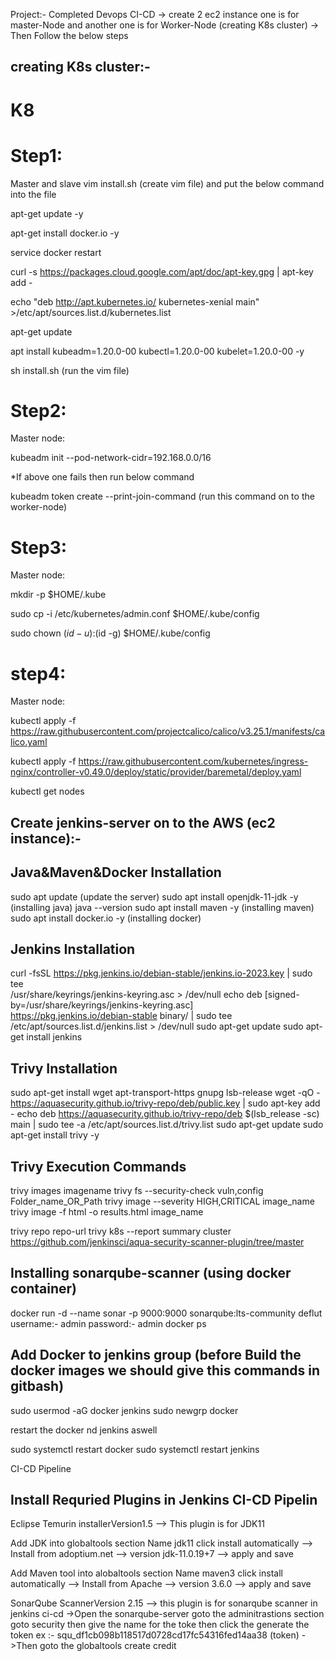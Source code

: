 Project:- Completed Devops CI-CD 
-> create 2 ec2 instance one is for master-Node and another one is for Worker-Node (creating K8s cluster)
-> Then Follow the below steps


creating K8s cluster:-
---------------------
# K8

# Step1:

Master and slave 
vim install.sh (create vim file) and put the below command into the file

apt-get update -y

apt-get install docker.io -y

service docker restart  

curl -s https://packages.cloud.google.com/apt/doc/apt-key.gpg | apt-key add -  

echo "deb http://apt.kubernetes.io/ kubernetes-xenial main" >/etc/apt/sources.list.d/kubernetes.list

apt-get update

apt install kubeadm=1.20.0-00 kubectl=1.20.0-00 kubelet=1.20.0-00 -y  

sh install.sh (run the vim file)

# Step2:

Master node:

   kubeadm init --pod-network-cidr=192.168.0.0/16
   
   *If above one fails then run below command
   
   kubeadm token create --print-join-command (run this command on to the worker-node)
  
# Step3: 

Master node: 

mkdir -p $HOME/.kube

sudo cp -i /etc/kubernetes/admin.conf $HOME/.kube/config

sudo chown $(id -u):$(id -g) $HOME/.kube/config
 
# step4:

Master node:

kubectl apply -f https://raw.githubusercontent.com/projectcalico/calico/v3.25.1/manifests/calico.yaml 

kubectl apply -f https://raw.githubusercontent.com/kubernetes/ingress-nginx/controller-v0.49.0/deploy/static/provider/baremetal/deploy.yaml
 
kubectl get nodes


Create jenkins-server on to the AWS (ec2 instance):-
--------------------------------------------------
Java&Maven&Docker  Installation
--------------------------------
sudo apt update (update the server)
sudo apt install openjdk-11-jdk -y (installing java)
java --version
sudo apt install maven -y (installing maven)
sudo apt install docker.io -y (installing docker)

Jenkins Installation
---------------------
curl -fsSL https://pkg.jenkins.io/debian-stable/jenkins.io-2023.key | sudo tee \
  /usr/share/keyrings/jenkins-keyring.asc > /dev/null
echo deb [signed-by=/usr/share/keyrings/jenkins-keyring.asc] \
  https://pkg.jenkins.io/debian-stable binary/ | sudo tee \
  /etc/apt/sources.list.d/jenkins.list > /dev/null
sudo apt-get update
sudo apt-get install jenkins

Trivy Installation
-------------------
sudo apt-get install wget apt-transport-https gnupg lsb-release
wget -qO - https://aquasecurity.github.io/trivy-repo/deb/public.key | sudo apt-key add -
echo deb https://aquasecurity.github.io/trivy-repo/deb $(lsb_release -sc) main | sudo tee -a /etc/apt/sources.list.d/trivy.list
sudo apt-get update
sudo apt-get install trivy -y

Trivy Execution Commands
-------------------
trivy images imagename
trivy fs --security-check vuln,config Folder_name_OR_Path
trivy image --severity HIGH,CRITICAL image_name
trivy image -f html -o results.html image_name

trivy repo repo-url
trivy k8s --report summary cluster
https://github.com/jenkinsci/aqua-security-scanner-plugin/tree/master


Installing sonarqube-scanner (using docker container)
----------------------------
docker  run -d --name sonar -p 9000:9000 sonarqube:lts-community
deflut username:- admin
password:- admin
docker ps

Add Docker to jenkins group (before Build the docker images we should give this commands in gitbash)
---------------------------

sudo usermod -aG docker jenkins
sudo newgrp docker

restart the docker nd jenkins aswell

sudo systemctl restart docker 
sudo systemctl restart jenkins

CI-CD Pipeline

Install Requried Plugins in Jenkins CI-CD Pipelin
--------------------------------------------------

Eclipse Temurin installerVersion1.5 --> This plugin is for JDK11

Add JDK into globaltools section
Name jdk11
click install automatically --> Install from adoptium.net --> version jdk-11.0.19+7 --> apply and save

Add Maven tool into alobaltools section
Name maven3
click install automatically --> Install from Apache --> version 3.6.0 --> apply and save

SonarQube ScannerVersion 2.15 --> this plugin is for sonarqube scanner in jenkins ci-cd
->Open the sonarqube-server goto the adminitrastions section goto security then give the name for the toke then click the generate the token
ex :- squ_df1cb098b118517d0728cd17fc54316fed14aa38 (token)
->Then goto the globaltools create credit 
